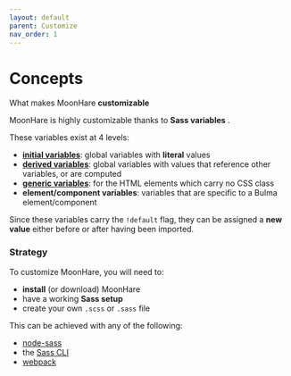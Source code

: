 ```yaml
---
layout: default
parent: Customize
nav_order: 1
---
```

# Concepts

What makes MoonHare  **customizable**

MoonHare is highly customizable thanks to  **Sass variables** .

These variables exist at 4 levels:

-   **[initial variables]()**: global variables with  **literal**  values
-   **[derived variables]()**: global variables with values that reference other variables, or are computed
-   **[generic variables]()**: for the HTML elements which carry no CSS class
-   **element/component variables**: variables that are specific to a Bulma element/component

Since these variables carry the  `!default`  flag, they can be assigned a  **new value**  either before or after having been imported.

### Strategy

To customize MoonHare, you will need to:

-   **install**  (or download) MoonHare
-   have a working  **Sass setup**
-   create your own  `.scss`  or  `.sass`  file

This can be achieved with any of the following:

-   [node-sass]()
-   the  [Sass CLI]()
-   [webpack]()
